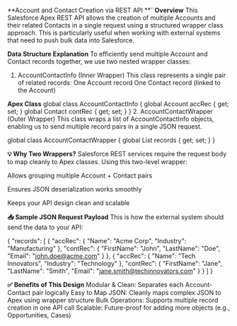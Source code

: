 **Account and Contact Creation via REST API
**``**Overview**
This Salesforce Apex REST API allows the creation of multiple Accounts and their related Contacts in a single request using a structured wrapper class approach. This is particularly useful when working with external systems that need to push bulk data into Salesforce.

**Data Structure Explanation**
To efficiently send multiple Account and Contact records together, we use two nested wrapper classes:

1. AccountContactInfo (Inner Wrapper)
This class represents a single pair of related records:
One Account record
One Contact record (linked to the Account)

**Apex Class**
global class AccountContactInfo {
    global Account accRec { get; set; }
    global Contact contRec { get; set; }
}
2. AccountContactWrapper (Outer Wrapper)
This class wraps a list of AccountContactInfo objects, enabling us to send multiple record pairs in a single JSON request.

global class AccountContactWrapper {
    global List<AccountContactInfo> records { get; set; }
}

**💡 Why Two Wrappers?**
Salesforce REST services require the request body to map cleanly to Apex classes. Using this two-level wrapper:

Allows grouping multiple Account + Contact pairs

Ensures JSON deserialization works smoothly

Keeps your API design clean and scalable

**📥 Sample JSON Request Payload**
This is how the external system should send the data to your API:


{
  "records": [
    {
      "accRec": {
        "Name": "Acme Corp",
        "Industry": "Manufacturing"
      },
      "contRec": {
        "FirstName": "John",
        "LastName": "Doe",
        "Email": "john.doe@acme.com"
      }
    },
    {
      "accRec": {
        "Name": "Tech Innovators",
        "Industry": "Technology"
      },
      "contRec": {
        "FirstName": "Jane",
        "LastName": "Smith",
        "Email": "jane.smith@techinnovators.com"
      }
    }
  ]
}

**✅ Benefits of This Design**
Modular & Clean: Separates each Account-Contact pair logically
Easy to Map JSON: Cleanly maps complex JSON to Apex using wrapper structure
Bulk Operations: Supports multiple record creation in one API call
Scalable: Future-proof for adding more objects (e.g., Opportunities, Cases)
